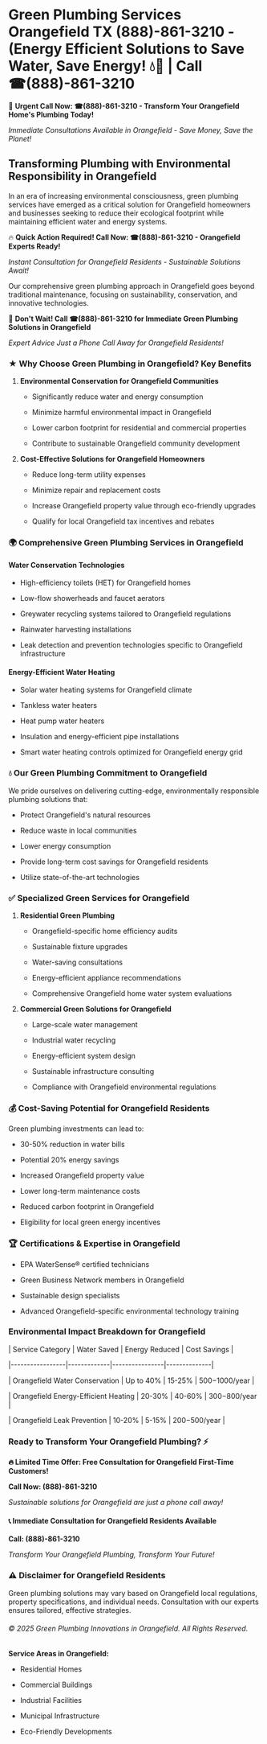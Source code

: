 # Green Plumbing Services Orangefield TX (888)-861-3210 - (Energy Efficient Solutions to Save Water, Save Energy! 💧🌿 | Call ☎(888)-861-3210

🚨 **Urgent Call Now: ☎(888)-861-3210 - Transform Your Orangefield Home's Plumbing Today!**
*Immediate Consultations Available in Orangefield - Save Money, Save the Planet!*

## Transforming Plumbing with Environmental Responsibility in Orangefield

In an era of increasing environmental consciousness, green plumbing services have emerged as a critical solution for Orangefield homeowners and businesses seeking to reduce their ecological footprint while maintaining efficient water and energy systems. 

🔥 **Quick Action Required! Call Now: ☎(888)-861-3210 - Orangefield Experts Ready!**
*Instant Consultation for Orangefield Residents - Sustainable Solutions Await!*

Our comprehensive green plumbing approach in Orangefield goes beyond traditional maintenance, focusing on sustainability, conservation, and innovative technologies.

🚨 **Don't Wait! Call ☎(888)-861-3210 for Immediate Green Plumbing Solutions in Orangefield**
*Expert Advice Just a Phone Call Away for Orangefield Residents!*

### ★ Why Choose Green Plumbing in Orangefield? Key Benefits

1. **Environmental Conservation for Orangefield Communities** 
   - Significantly reduce water and energy consumption
   - Minimize harmful environmental impact in Orangefield
   - Lower carbon footprint for residential and commercial properties
   - Contribute to sustainable Orangefield community development

2. **Cost-Effective Solutions for Orangefield Homeowners** 
   - Reduce long-term utility expenses
   - Minimize repair and replacement costs
   - Increase Orangefield property value through eco-friendly upgrades
   - Qualify for local Orangefield tax incentives and rebates

### 🌍 Comprehensive Green Plumbing Services in Orangefield

#### Water Conservation Technologies
- High-efficiency toilets (HET) for Orangefield homes
- Low-flow showerheads and faucet aerators
- Greywater recycling systems tailored to Orangefield regulations
- Rainwater harvesting installations
- Leak detection and prevention technologies specific to Orangefield infrastructure

#### Energy-Efficient Water Heating
- Solar water heating systems for Orangefield climate
- Tankless water heaters
- Heat pump water heaters
- Insulation and energy-efficient pipe installations
- Smart water heating controls optimized for Orangefield energy grid

### 💧 Our Green Plumbing Commitment to Orangefield

We pride ourselves on delivering cutting-edge, environmentally responsible plumbing solutions that:
- Protect Orangefield's natural resources
- Reduce waste in local communities
- Lower energy consumption
- Provide long-term cost savings for Orangefield residents
- Utilize state-of-the-art technologies

### ✅ Specialized Green Services for Orangefield

1. **Residential Green Plumbing**
   - Orangefield-specific home efficiency audits
   - Sustainable fixture upgrades
   - Water-saving consultations
   - Energy-efficient appliance recommendations
   - Comprehensive Orangefield home water system evaluations

2. **Commercial Green Solutions for Orangefield**
   - Large-scale water management
   - Industrial water recycling
   - Energy-efficient system design
   - Sustainable infrastructure consulting
   - Compliance with Orangefield environmental regulations

### 💰 Cost-Saving Potential for Orangefield Residents

Green plumbing investments can lead to:
- 30-50% reduction in water bills
- Potential 20% energy savings
- Increased Orangefield property value
- Lower long-term maintenance costs
- Reduced carbon footprint in Orangefield
- Eligibility for local green energy incentives

### 🏆 Certifications & Expertise in Orangefield

- EPA WaterSense® certified technicians
- Green Business Network members in Orangefield
- Sustainable design specialists
- Advanced Orangefield-specific environmental technology training

### Environmental Impact Breakdown for Orangefield

| Service Category | Water Saved | Energy Reduced | Cost Savings |
|-----------------|-------------|----------------|--------------|
| Orangefield Water Conservation | Up to 40% | 15-25% | $500-$1000/year |
| Orangefield Energy-Efficient Heating | 20-30% | 40-60% | $300-$800/year |
| Orangefield Leak Prevention | 10-20% | 5-15% | $200-$500/year |

### Ready to Transform Your Orangefield Plumbing? ⚡

**🔥 Limited Time Offer: Free Consultation for Orangefield First-Time Customers!**

**Call Now: (888)-861-3210**
*Sustainable solutions for Orangefield are just a phone call away!*

#### 📞 Immediate Consultation for Orangefield Residents Available

**Call: (888)-861-3210**
*Transform Your Orangefield Plumbing, Transform Your Future!*

### ⚠️ Disclaimer for Orangefield Residents

Green plumbing solutions may vary based on Orangefield local regulations, property specifications, and individual needs. Consultation with our experts ensures tailored, effective strategies.

###### © 2025 Green Plumbing Innovations in Orangefield. All Rights Reserved.

**Service Areas in Orangefield:** 
- Residential Homes
- Commercial Buildings
- Industrial Facilities
- Municipal Infrastructure
- Eco-Friendly Developments